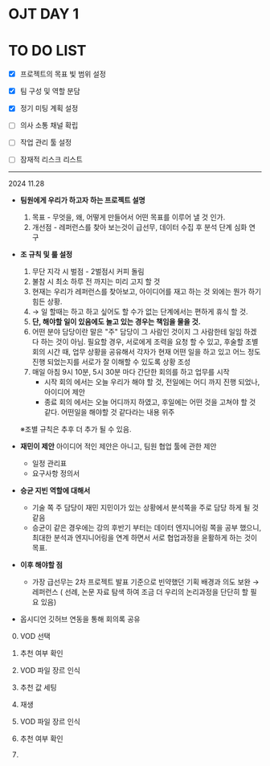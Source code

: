 

# OJT DAY 1

# TO DO LIST

-  [x] 프로젝트의 목표 빛 범위 설정
-  [x] 팀 구성 및 역할 분담
-  [x] 정기 미팅 계획 설정
-  [ ] 의사 소통 채널 확립
-  [ ] 작업 관리 툴 설정
-  [ ] 잠재적 리스크 리스트


---

2024 11.28

-  **팀원에게 우리가 하고자 하는 프로젝트 설명**
	1. 목표 - 무엇을, 왜, 어떻게 만들어서 어떤 목표를 이루어 낼 것 인가. 
	2. 개선점 - 레퍼런스를 찾아 보는것이 급선무, 데이터 수집 후 분석 단계 심화 연구

-  **조 규칙 및 룰 설정**
	1. 무단 지각 시 벌점 - 2벌점시 커피 돌림
	2. 불참 시 최소 하루 전 까지는 미리 고지 할 것
	3. 현재는 우리가 레퍼런스를 찾아보고, 아이디어를 재고 하는 것 외에는 뭔가 하기 힘든 상황.
	4. → 일 할때는 하고 하고 싶어도 할 수가 없는 단계에서는 편하게 휴식 할 것.
	5. **단, 해야할 일이 있음에도 놀고 있는 경우는 책임을 물을 것.**
	6. 어떤 분야 담당이란 말은 "주" 담당이 그 사람인 것이지 그 사람한테 일임 하겠다 하는 것이 아님.  필요할 경우, 서로에게 조력을 요청 할 수 있고, 후술할 조별 회의 시간 때, 업무 상황을 공유해서 각자가 현재 어떤 일을 하고 있고 어느 정도 진행 되었는지를 서로가 잘 이해할 수 있도록 상황 조성
	7. 매일 아침 9시 10분, 5시 30분 마다 간단한 회의를 하고 업무를 시작
		- 시작 회의 에서는 오늘 우리가 해야 할 것, 전일에는 어디 까지 진행 되었나, 아이디어 제안
		- 종료 회의 에서는 오늘 어디까지 하였고, 후일에는 어떤 것을 고쳐야 할 것 같다. 어떤일을 해야할 것 같다라는 내용 위주

	※조별 규칙은 추후 더 추가 될 수 있음. 

- **재민이 제안**
	 아이디어 적인 제안은 아니고, 팀원 협업 툴에 관한 제안
	- 일정 관리표
	- 요구사항 정의서

- **승균 지빈 역할에 대해서**
	- 기술 쪽 주 담당이 재민 지민이가 있는 상황에서 분석쪽을 주로 담당 하게 될 것 같음
	- 승균이 같은 경우에는 강의 후반기 부터는 데이터 엔지니어링 쪽을 공부 했으니, 최대한 분석과 엔지니어링을 연계 하면서 서로 협업과정을 윤활하게 하는 것이 목표.

- **이후 해야할 점**
	- 가장 급선무는 2차 프로젝트 발표 기준으로 빈약했던 기획 배경과 의도 보완
	→레퍼런스 ( 선례, 논문 자료 탐색 하여 조금 더 우리의 논리과정을 단단히 할 필요 있음)

- 옵시디언 깃허브 연동을 통해 회의록 공유


0. VOD 선택
1.  추천 여부 확인
2. VOD 파일 장르 인식
3. 추천 값 세팅 
4. 재생

5.  VOD 파일 장르 인식
6. 추천 여부 확인
7. 